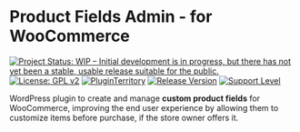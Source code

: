 # Product Fields Admin - for WooCommerce

[![Project Status: WIP – Initial development is in progress, but there has not yet been a stable, usable release suitable for the public.](https://www.repostatus.org/badges/latest/wip.svg)](https://www.repostatus.org/#wip)
[![License: GPL v2](https://img.shields.io/badge/License-GPL_v2-blue.svg)](https://www.gnu.org/licenses/old-licenses/gpl-2.0.en.html)
[![PluginTerritory](https://img.shields.io/badge/Plugin%20Territory-Free-blue.svg?logo=wordpress)]()
[![Release Version](https://img.shields.io/github/release/sarahcssiqueira/plugin-product-fields-admin.svg?color)](https://github.com/sarahcssiqueira/plugin-product-fields-admin/releases/latest)
[![Support Level](https://img.shields.io/badge/support-may_take_time-yellow.svg)](#support-level)

WordPress plugin to create and manage **custom product fields** for WooCommerce, improving the end user experience by allowing them to customize items before purchase, if the store owner offers it.
